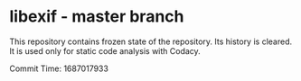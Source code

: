 # libexif - master branch

This repository contains frozen state of the repository.
Its history is cleared. It is used only for static code
analysis with Codacy.

Commit Time: 1687017933